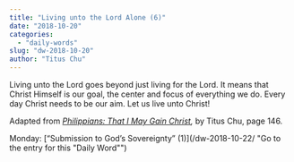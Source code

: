 ```yaml
---
title: "Living unto the Lord Alone (6)"
date: "2018-10-20"
categories: 
  - "daily-words"
slug: "dw-2018-10-20"
author: "Titus Chu"
---
```


Living unto the Lord goes beyond just living for the Lord. It means that Christ Himself is our goal, the center and focus of everything we do. Every day Christ needs to be our aim. Let us live unto Christ!

Adapted from _[Philippians: That I May Gain Christ](/book-philippians/ "Go to the listing for this book"),_ by Titus Chu, page 146.

Monday: [“Submission to God’s Sovereignty” (1)](/dw-2018-10-22/ "Go to the entry for this "Daily Word"")
